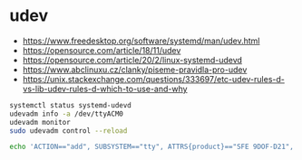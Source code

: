 # udev

* https://www.freedesktop.org/software/systemd/man/udev.html
* https://opensource.com/article/18/11/udev
* https://opensource.com/article/20/2/linux-systemd-udevd
* https://www.abclinuxu.cz/clanky/piseme-pravidla-pro-udev
* https://unix.stackexchange.com/questions/333697/etc-udev-rules-d-vs-lib-udev-rules-d-which-to-use-and-why

```bash
systemctl status systemd-udevd
udevadm info -a /dev/ttyACM0
udevadm monitor
sudo udevadm control --reload
```

```bash
echo 'ACTION=="add", SUBSYSTEM=="tty", ATTRS{product}=="SFE 9DOF-D21", OWNER="pokusew", GROUP="pokusew", MODE="0660", SYMLINK+="tty.imu"' | sudo tee /etc/udev/rules.d/99-custom-hw.rules
```
